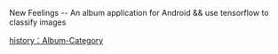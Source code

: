 New Feelings -- An album application for Android && use tensorflow to classify images

[history：Album-Category](https://github.com/gaohuangzhang/Album-Category)
